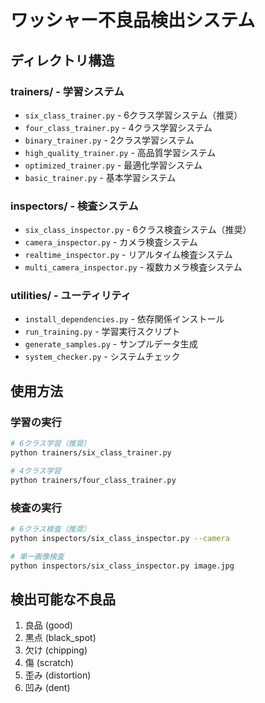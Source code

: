 # ワッシャー不良品検出システム

## ディレクトリ構造

### trainers/ - 学習システム
- `six_class_trainer.py` - 6クラス学習システム（推奨）
- `four_class_trainer.py` - 4クラス学習システム
- `binary_trainer.py` - 2クラス学習システム
- `high_quality_trainer.py` - 高品質学習システム
- `optimized_trainer.py` - 最適化学習システム
- `basic_trainer.py` - 基本学習システム

### inspectors/ - 検査システム
- `six_class_inspector.py` - 6クラス検査システム（推奨）
- `camera_inspector.py` - カメラ検査システム
- `realtime_inspector.py` - リアルタイム検査システム
- `multi_camera_inspector.py` - 複数カメラ検査システム

### utilities/ - ユーティリティ
- `install_dependencies.py` - 依存関係インストール
- `run_training.py` - 学習実行スクリプト
- `generate_samples.py` - サンプルデータ生成
- `system_checker.py` - システムチェック

## 使用方法

### 学習の実行
```bash
# 6クラス学習（推奨）
python trainers/six_class_trainer.py

# 4クラス学習
python trainers/four_class_trainer.py
```

### 検査の実行
```bash
# 6クラス検査（推奨）
python inspectors/six_class_inspector.py --camera

# 単一画像検査
python inspectors/six_class_inspector.py image.jpg
```

## 検出可能な不良品
1. 良品 (good)
2. 黒点 (black_spot)
3. 欠け (chipping)
4. 傷 (scratch)
5. 歪み (distortion)
6. 凹み (dent)
